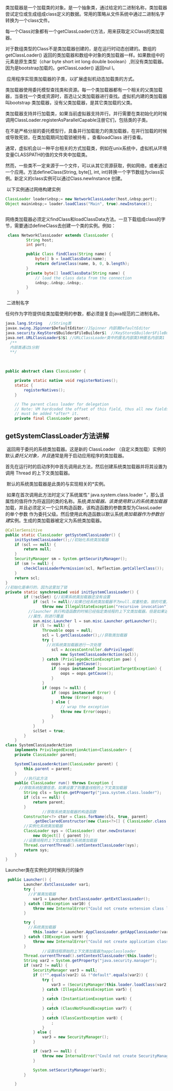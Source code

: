 类加载器是一个加载类的对象。是一个抽象类，通过给定的二进制名称，类加载器尝试定位或生成组成class定义的数据。常用的策略从文件系统中通过二进制名字转换为一个class文件。  

​	每一个Class对象都有一个getClassLoader()方法，用来获取定义Class的类加载器。  

​	对于数组类型的Class不是类加载器创建的，是在运行时动态创建的。数组的getClassLoader() 返回的类加载器和数组中对象的类加载器一样。如果数组中的元素是原生类型（char byte short int long double boolean）,则没有类加载器。因为是bootstrap加载的。getClassLoader() 返回nul l。  

​	应用程序实现类加载器的子类，以扩展虚拟机动态加载类的方式。  

​	类加载器使用委托模型查找类和资源。每一个类加载器都有一个相关的父类加载器，当查找一个类或资源时，首选让父类加载器进行查找。虚拟机内建的类加载器叫bootstrap 类加载器，没有父类加载器，是其它类加载的父类。  

​	类加载器支持并行加载类，如果当前虚拟器支持并行。并行需要在类初始化的时候调用ClassLoader.registerAsParallelCapable注册它们，包括类的子类。  

​	在不是严格分层的委托模型行，具备并行加载能力的类加载器，在并行加载的时候或导致死锁，在类加载期间加载锁被持有 。查看loadClass 进行查看。  

​	通常，虚拟机会以一种平台相关的方式加载类，例如在unix系统中，虚拟机从环境变量CLASSPATH的值的文件夹中加载类。  

​		然而，一些类不一定来源于一个文件，可以从其它资源获取，例如网络，或者通过一个应用。方法defineClass(String, byte[], int, int)转换一个字节数组为class实例。新定义的class实例可以通过Class.newInstance 创建。  

​	以下实例通过网络构建实例



```java
ClassLoader loader&nbsp;= new NetworkClassLoader(host,&nbsp;port);
Object main&nbsp;= loader.loadClass("Main", true).newInstance();
		
```

​	网络类加载器必须定义findClass和loadClassData方法。一旦下载组成class的字节，需要通过defineClass去创建一个类的实例。例如：

```java
 class NetworkClassLoader extends ClassLoader {
         String host;
         int port;

         public Class findClass(String name) {
             byte[] b = loadClassData(name);
             return defineClass(name, b, 0, b.length);
         }
         private byte[] loadClassData(String name) {
             // load the class data from the connection
             &nbsp;.&nbsp;.&nbsp;.
         }
     }
```

​		二进制名字

​		任何作为字符提供给类加载使用的参数，都必须是复合java规范的二进制名称。

```java
java.lang.String   //String类
javax.swing.JSpinner$DefaultEditor//JSpinner 内部类DefaultEditor
java.security.KeyStore$Builder$FileBuilder$1  //KeyStore$Builder$FileBuilder 中的匿名内部类1，因为匿名类没有名字，所以用数字表示
java.net.URLClassLoader$3$1 //URLClassLoader类中的匿名内部类3种匿名内部类1
  /**
  内部类通过$分割
  **/
```

​	

```java
public abstract class ClassLoader {

    private static native void registerNatives();
    static {
        registerNatives();
    }

    // The parent class loader for delegation
    // Note: VM hardcoded the offset of this field, thus all new fields
    // must be added *after* it.
    private final ClassLoader parent;
```

## getSystemClassLoader方法讲解

​	返回用于委托的系统类加载器。这是新的 ClassLoader （自定义类加载）实例的默认*委托父对象，并且*通常是用于启动应用程序的类加载器。

​	首先在运行时的启动序列中首先调用此方法，然后创建系统类加载器并将其设置为调用 Thread 的上下文类加载器。

​	默认的系统类加载器是此类的与实现相关的*实例。

​	如果在首次调用此方法时定义了系统属性“  java.system.class.loader ”，那么该属性的值将作为将返回的类的名称。系统*类加载器。该类使用默认的系统类加载器*加载，并且必须定义一个公共构造函数，该构造函数的参数类型为ClassLoader 的单个参数 作为委托父级。然后使用此构造函数以默认系统*类加载器作为参数创建*实例。生成的类加载器被定义为系统类加载器。

```java
@CallerSensitive
public static ClassLoader getSystemClassLoader() {
    initSystemClassLoader();//初始化系统类加载器
    if (scl == null) {
        return null;
    }
    SecurityManager sm = System.getSecurityManager();
    if (sm != null) {
        checkClassLoaderPermission(scl, Reflection.getCallerClass());
    }
    return scl;
}
//初始化是串行的，因为这里加了锁
private static synchronized void initSystemClassLoader() {
        if (!sclSet) {//如果系统类加载器还没有设置
            if (scl != null)//如果已经系统类加载器不为null.双重检查。锁的可重入机制
                throw new IllegalStateException("recursive invocation");
          //launcher 执行构造函数的时候已经指定类线程的上下文类加载器。但是如果这里系统
          //属性，则进行覆盖
            sun.misc.Launcher l = sun.misc.Launcher.getLauncher();
            if (l != null) {
                Throwable oops = null;
                scl = l.getClassLoader();//获取类加载器
                try {
                  //对系统类加载器进行一次处理
                    scl = AccessController.doPrivileged(
                        new SystemClassLoaderAction(scl));
                } catch (PrivilegedActionException pae) {
                    oops = pae.getCause();
                    if (oops instanceof InvocationTargetException) {
                        oops = oops.getCause();
                    }
                }
                if (oops != null) {
                    if (oops instanceof Error) {
                        throw (Error) oops;
                    } else {
                        // wrap the exception
                        throw new Error(oops);
                    }
                }
            }
            sclSet = true;
        }
    }
class SystemClassLoaderAction
    implements PrivilegedExceptionAction<ClassLoader> {
    private ClassLoader parent;

    SystemClassLoaderAction(ClassLoader parent) {
        this.parent = parent;
    }
		//执行此方法
    public ClassLoader run() throws Exception {
      //获取系统配置信息。如果设置了则覆盖线程的上下文类加载器
        String cls = System.getProperty("java.system.class.loader");
        if (cls == null) {
            return parent;
        }
				//获取系统类加载器的构造函数
        Constructor<?> ctor = Class.forName(cls, true, parent)
            .getDeclaredConstructor(new Class<?>[] { ClassLoader.class });
      	//实例化系统类加载器
        ClassLoader sys = (ClassLoader) ctor.newInstance(
            new Object[] { parent });
      	//设置线程的上下文加载器为系统类加载器
        Thread.currentThread().setContextClassLoader(sys);
        return sys;
    }
}

```

Launcher类在实例化的时候执行的操作

```java
 public Launcher() {
        Launcher.ExtClassLoader var1;
        try {
          //扩展类加载器
            var1 = Launcher.ExtClassLoader.getExtClassLoader();
        } catch (IOException var10) {
            throw new InternalError("Could not create extension class loader", var10);
        }

        try {
          //系统类加载器
            this.loader = Launcher.AppClassLoader.getAppClassLoader(var1);
        } catch (IOException var9) {
            throw new InternalError("Could not create application class loader", var9);
        }
				//设置线程原始的上下文类加载器为appclassloader
        Thread.currentThread().setContextClassLoader(this.loader);
        String var2 = System.getProperty("java.security.manager");
        if (var2 != null) {
            SecurityManager var3 = null;
            if (!"".equals(var2) && !"default".equals(var2)) {
                try {
                    var3 = (SecurityManager)this.loader.loadClass(var2).newInstance();
                } catch (IllegalAccessException var5) {
                    ;
                } catch (InstantiationException var6) {
                    ;
                } catch (ClassNotFoundException var7) {
                    ;
                } catch (ClassCastException var8) {
                    ;
                }
            } else {
                var3 = new SecurityManager();
            }

            if (var3 == null) {
                throw new InternalError("Could not create SecurityManager: " + var2);
            }

            System.setSecurityManager(var3);
        }

    }

```

